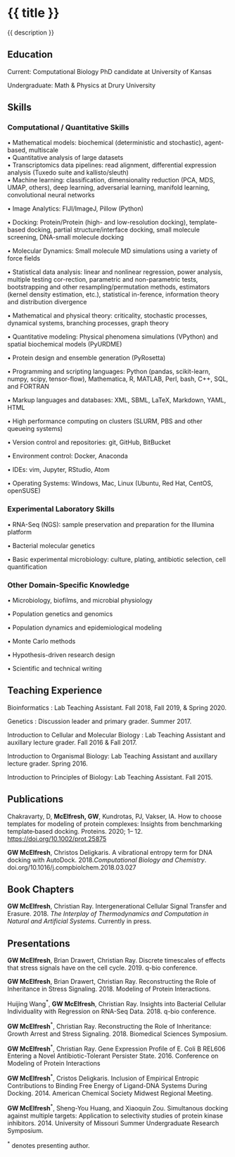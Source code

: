 <h1> {{ title }} </h1> 
<p> {{ description }} </p>

## Education

Current: Computational Biology PhD candidate at University of Kansas

Undergraduate: Math & Physics at Drury University

## Skills 

### Computational / Quantitative Skills

• Mathematical models: biochemical (deterministic and stochastic), agent-based, multiscale\
• Quantitative analysis of large datasets  
• Transcriptomics data pipelines: read alignment, differential expression analysis (Tuxedo suite and kallisto/sleuth) <br />
• Machine learning: classification, dimensionality reduction (PCA, MDS, UMAP, others), deep learning, adversarial learning, manifold learning, convolutional neural networks

• Image Analytics: FIJI/ImageJ, Pillow (Python)

• Docking: Protein/Protein (high- and low-resolution docking), template-based docking, partial structure/interface docking, small molecule screening, DNA-small molecule docking

• Molecular Dynamics: Small molecule MD simulations using a variety of force fields

• Statistical data analysis: linear and nonlinear regression, power analysis, multiple testing cor-rection, parametric and non-parametric tests, bootstrapping and other resampling/permutation methods, estimators (kernel density estimation, etc.), statistical in-ference, information theory and distribution divergence

• Mathematical and physical theory: criticality, stochastic processes, dynamical systems, branching processes, graph theory

• Quantitative modeling: Physical phenomena simulations (VPython) and spatial biochemical models (PyURDME)

• Protein design and ensemble generation (PyRosetta)

• Programming and scripting languages: Python (pandas, scikit-learn, numpy, scipy, tensor-flow), Mathematica, R, MATLAB, Perl, bash, C++, SQL, and FORTRAN

• Markup languages and databases: XML, SBML, LaTeX, Markdown, YAML, HTML

• High performance computing on clusters (SLURM, PBS and other queueing systems)

• Version control and repositories: git, GitHub, BitBucket

• Environment control: Docker, Anaconda

• IDEs: vim, Jupyter, RStudio, Atom

• Operating Systems: Windows, Mac, Linux (Ubuntu, Red Hat, CentOS, openSUSE)

### Experimental Laboratory Skills
• RNA-Seq (NGS): sample preservation and preparation for the Illumina platform

• Bacterial molecular genetics

• Basic experimental microbiology: culture, plating, antibiotic selection, cell quantification


### Other Domain-Specific Knowledge
• Microbiology, biofilms, and microbial physiology

• Population genetics and genomics

• Population dynamics and epidemiological modeling

• Monte Carlo methods

• Hypothesis-driven research design

• Scientific and technical writing

## Teaching Experience

Bioinformatics : Lab Teaching Assistant. Fall 2018, Fall 2019, & Spring 2020.

Genetics : Discussion leader and primary grader. Summer 2017.

Introduction to Cellular and Molecular Biology : Lab Teaching Assistant and auxillary lecture grader. Fall 2016 & Fall 2017.

Introduction to Organismal Biology: Lab Teaching Assistant and auxillary lecture grader. Spring 2016.

Introduction to Principles of Biology: Lab Teaching Assistant. Fall 2015.

## Publications

Chakravarty, D, **McElfresh, GW**, Kundrotas, PJ, Vakser, IA. How to choose templates for modeling of protein complexes: Insights from benchmarking template‐based docking. Proteins. 2020; 1– 12. https://doi.org/10.1002/prot.25875

**GW McElfresh**, Christos Deligkaris. A vibrational entropy term for DNA docking with AutoDock. 2018.*Computational Biology and Chemistry*. doi.org/10.1016/j.compbiolchem.2018.03.027

## Book Chapters
 **GW McElfresh**, Christian Ray. Intergenerational Cellular Signal Transfer and Erasure. 2018. *The Interplay of Thermodynamics and Computation in Natural and Artificial Systems*. Currently in press.

## Presentations

**GW McElfresh**, Brian Drawert, Christian Ray. Discrete timescales of effects that stress signals have on the cell cycle. 2019. q-bio conference.

**GW McElfresh**, Brian Drawert, Christian Ray. Reconstructing the Role of Inheritance in Stress Signaling. 2018. Modeling of Protein Interactions. 

Huijing Wang<sup>*</sup>, **GW McElfresh**, Christian Ray. Insights into Bacterial Cellular Individuality with Regression on RNA-Seq Data. 2018. q-bio conference.

**GW McElfresh**<sup>*</sup>, Christian Ray. Reconstructing the Role of Inheritance: Growth Arrest and Stress Signaling. 2018. Biomedical Sciences Symposium.

**GW McElfresh**<sup>*</sup>, Christian Ray. Gene Expression Profile of E. Coli B REL606 Entering a Novel Antibiotic-Tolerant Persister State. 2016. Conference on Modeling of Protein Interactions

**GW McElfresh**<sup>*</sup>, Cristos Deligkaris. Inclusion of Empirical Entropic Contributions to Binding Free Energy of Ligand-DNA Systems During Docking. 2014. American Chemical Society Midwest Regional Meeting.

**GW McElfresh**<sup>*</sup>, Sheng-You Huang, and Xiaoquin Zou. Simultanous docking against multiple targets: Application to selectivity studies of protein kinase inhibitors. 2014. University of Missouri Summer Undergraduate Research Symposium.

<sup>*</sup> denotes presenting author.
